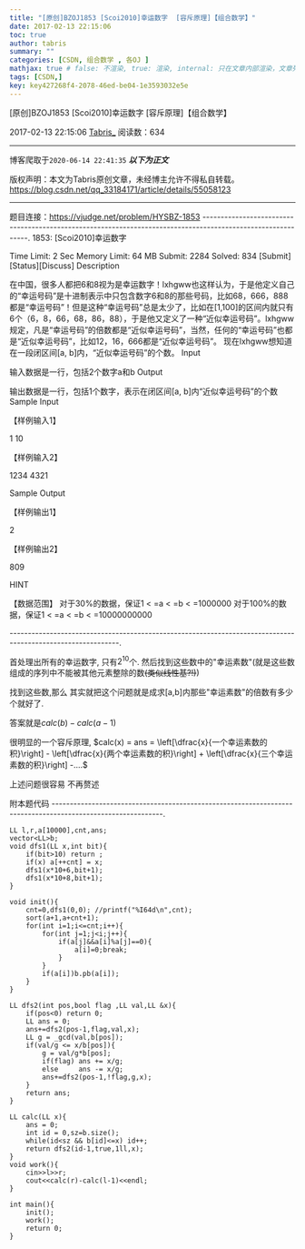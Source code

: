 ```yaml
---
title: "[原创]BZOJ1853 [Scoi2010]幸运数字  [容斥原理]【组合数学】"
date: 2017-02-13 22:15:06
toc: true
author: tabris
summary: ""
categories: [CSDN, 组合数学 , 各OJ ]
mathjax: true # false: 不渲染, true: 渲染, internal: 只在文章内部渲染，文章列表中不渲染
tags: [CSDN,]
key: key427268f4-2078-46ed-be04-1e3593032e5e
---
```


[原创]BZOJ1853 [Scoi2010]幸运数字  [容斥原理]【组合数学】

2017-02-13 22:15:06  [Tabris_](https://me.csdn.net/qq_33184171) 阅读数：634

---

博客爬取于`2020-06-14 22:41:35`
***以下为正文***

版权声明：本文为Tabris原创文章，未经博主允许不得私自转载。
https://blog.csdn.net/qq_33184171/article/details/55058123

<!-- more -->

---

题目连接：https://vjudge.net/problem/HYSBZ-1853
------------------------------------------------------------------------------------------------------------.
1853: [Scoi2010]幸运数字

Time Limit: 2 Sec  Memory Limit: 64 MB
Submit: 2284  Solved: 834
[Submit][Status][Discuss]
Description

在中国，很多人都把6和8视为是幸运数字！lxhgww也这样认为，于是他定义自己的“幸运号码”是十进制表示中只包含数字6和8的那些号码，比如68，666，888都是“幸运号码”！但是这种“幸运号码”总是太少了，比如在[1,100]的区间内就只有6个（6，8，66，68，86，88），于是他又定义了一种“近似幸运号码”。lxhgww规定，凡是“幸运号码”的倍数都是“近似幸运号码”，当然，任何的“幸运号码”也都是“近似幸运号码”，比如12，16，666都是“近似幸运号码”。 现在lxhgww想知道在一段闭区间[a, b]内，“近似幸运号码”的个数。
Input

输入数据是一行，包括2个数字a和b
Output

输出数据是一行，包括1个数字，表示在闭区间[a, b]内“近似幸运号码”的个数
Sample Input

【样例输入1】

1 10

【样例输入2】

1234 4321

Sample Output

【样例输出1】

2

【样例输出2】

809

HINT

【数据范围】
对于30%的数据，保证1 < =a < =b < =1000000
对于100%的数据，保证1 < =a < =b < =10000000000

------------------------------------------------------------------------------------------------------------.

首处理出所有的幸运数字,
只有$2^{10}$个.
然后找到这些数中的"幸运素数"(就是这些数组成的序列中不能被其他元素整除的数~~(类似线性基?!)~~)

找到这些数,那么 其实就把这个问题就是成求[a,b]内那些"幸运素数"的倍数有多少个就好了.

答案就是$calc(b)-calc(a-1)$

很明显的一个容斥原理,
$calc(x) = ans = \left[\dfrac{x}{一个幸运素数的积}\right] - \left[\dfrac{x}{两个幸运素数的积}\right] + \left[\dfrac{x}{三个幸运素数的积}\right] -....$

上述问题很容易 不再赘述


附本题代码
------------------------------------------------------------------------------------------------------------.
```
LL l,r,a[10000],cnt,ans;
vector<LL>b;
void dfs1(LL x,int bit){
    if(bit>10) return ;
    if(x) a[++cnt] = x;
    dfs1(x*10+6,bit+1);
    dfs1(x*10+8,bit+1);
}

void init(){
    cnt=0,dfs1(0,0); //printf("%I64d\n",cnt);
    sort(a+1,a+cnt+1);
    for(int i=1;i<=cnt;i++){
        for(int j=1;j<i;j++){
            if(a[j]&&a[i]%a[j]==0){
                a[i]=0;break;
            }
        }
        if(a[i])b.pb(a[i]);
    }
}

LL dfs2(int pos,bool flag ,LL val,LL &x){
    if(pos<0) return 0;
    LL ans = 0;
    ans+=dfs2(pos-1,flag,val,x);
    LL g = _gcd(val,b[pos]);
    if(val/g <= x/b[pos]){
        g = val/g*b[pos];
        if(flag) ans += x/g;
        else     ans -= x/g;
        ans+=dfs2(pos-1,!flag,g,x);
    }
    return ans;
}

LL calc(LL x){
    ans = 0;
    int id = 0,sz=b.size();
    while(id<sz && b[id]<=x) id++;
    return dfs2(id-1,true,1ll,x);
}
void work(){
    cin>>l>>r;
    cout<<calc(r)-calc(l-1)<<endl;
}

int main(){
    init();
    work();
    return 0;
}
```
